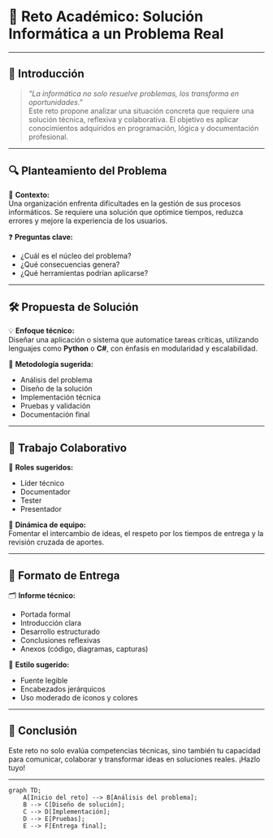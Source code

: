 # 🎯 **Reto Académico: Solución Informática a un Problema Real**

---

## 🧠 **Introducción**

> _"La informática no solo resuelve problemas, los transforma en oportunidades."_  
Este reto propone analizar una situación concreta que requiere una solución técnica, reflexiva y colaborativa. El objetivo es aplicar conocimientos adquiridos en programación, lógica y documentación profesional.

---

## 🔍 **Planteamiento del Problema**

📌 **Contexto:**  
Una organización enfrenta dificultades en la gestión de sus procesos informáticos. Se requiere una solución que optimice tiempos, reduzca errores y mejore la experiencia de los usuarios.

❓ **Preguntas clave:**
- ¿Cuál es el núcleo del problema?
- ¿Qué consecuencias genera?
- ¿Qué herramientas podrían aplicarse?

---

## 🛠️ **Propuesta de Solución**

💡 **Enfoque técnico:**  
Diseñar una aplicación o sistema que automatice tareas críticas, utilizando lenguajes como **Python** o **C#**, con énfasis en modularidad y escalabilidad.

📐 **Metodología sugerida:**
- Análisis del problema
- Diseño de la solución
- Implementación técnica
- Pruebas y validación
- Documentación final

---

## 👥 **Trabajo Colaborativo**

🤝 **Roles sugeridos:**
- Líder técnico
- Documentador
- Tester
- Presentador

📣 **Dinámica de equipo:**  
Fomentar el intercambio de ideas, el respeto por los tiempos de entrega y la revisión cruzada de aportes.

---

## 📄 **Formato de Entrega**

🗂️ **Informe técnico:**
- Portada formal
- Introducción clara
- Desarrollo estructurado
- Conclusiones reflexivas
- Anexos (código, diagramas, capturas)

🎨 **Estilo sugerido:**
- Fuente legible
- Encabezados jerárquicos
- Uso moderado de íconos y colores

---

## 🚀 **Conclusión**

Este reto no solo evalúa competencias técnicas, sino también tu capacidad para comunicar, colaborar y transformar ideas en soluciones reales. ¡Hazlo tuyo!

---

```mermaid
graph TD;
    A[Inicio del reto] --> B[Análisis del problema];
    B --> C[Diseño de solución];
    C --> D[Implementación];
    D --> E[Pruebas];
    E --> F[Entrega final];

